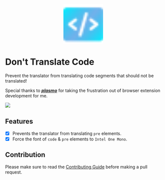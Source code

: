 <div align="center">
    <img src="./assets/logo.svg" width="128" height="128">
</div>

# Don't Translate Code

Prevent the translator from translating code segments that should not be translated!

Special thanks to **_[plasmo](https://github.com/PlasmoHQ/plasmo)_** for taking the frustration out of browser extension development for me.

![](https://s2.loli.net/2023/10/13/pRIxXeczQrEjOSu.webp)

## Features

- [x] Prevents the translator from translating `pre` elements.
- [x] Force the font of `code` & `pre` elements to `Intel One Mono`.

## Contribution

Please make sure to read the [Contributing Guide](./.github/CONTRIBUTING.md) before making a pull request.
